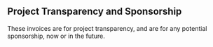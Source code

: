 ## Project Transparency and Sponsorship

These invoices are for project transparency, and are for any potential sponsorship, now or in the future.